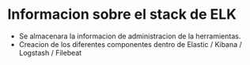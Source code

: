 # Informacion sobre el stack de ELK

* Se almacenara la informacion de administracion de la herramientas.
* Creacion de los diferentes componentes dentro de Elastic / Kibana / Logstash / Filebeat